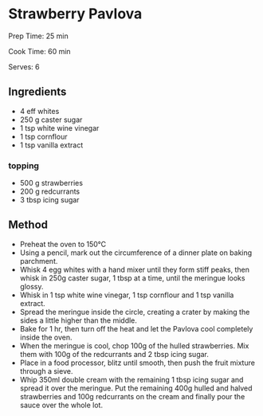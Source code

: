 # Strawberry Pavlova

Prep Time: 25 min

Cook Time: 60 min

Serves: 6

## Ingredients

- 4 eff whites
- 250 g caster sugar
- 1 tsp white wine vinegar
- 1 tsp cornflour
- 1 tsp vanilla extract

### topping

- 500 g strawberries
- 200 g redcurrants
- 3 tbsp icing sugar

## Method

- Preheat the oven to 150°C
- Using a pencil, mark out the circumference of a dinner plate on baking parchment.
- Whisk 4 egg whites with a hand mixer until they form stiff peaks, then whisk in 250g caster sugar, 1 tbsp at a time, until the meringue looks glossy.
- Whisk in 1 tsp white wine vinegar, 1 tsp cornflour and 1 tsp vanilla extract.
- Spread the meringue inside the circle, creating a crater by making the sides a little higher than the middle.
- Bake for 1 hr, then turn off the heat and let the Pavlova cool completely inside the oven.
- When the meringue is cool, chop 100g of the hulled strawberries. Mix them with 100g of the redcurrants and 2 tbsp icing sugar.
- Place in a food processor, blitz until smooth, then push the fruit mixture through a sieve.
- Whip 350ml double cream with the remaining 1 tbsp icing sugar and spread it over the meringue. Put the remaining 400g hulled and halved strawberries and 100g redcurrants on the cream and finally pour the sauce over the whole lot.
